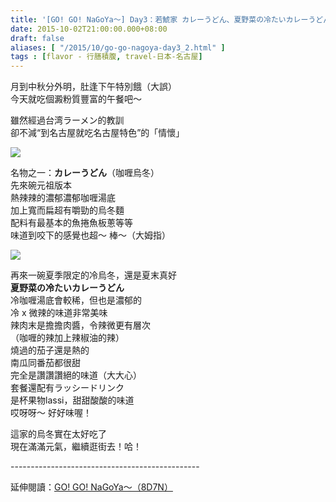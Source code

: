 ```yaml
---
title: '[GO! GO! NaGoYa～] Day3：若鯱家 カレーうどん、夏野菜の冷たいカレーうどん'
date: 2015-10-02T21:00:00.000+08:00
draft: false
aliases: [ "/2015/10/go-go-nagoya-day3_2.html" ]
tags : [flavor - 行膳積腹, travel-日本-名古屋]
---
```


月到中秋分外明，肚逢下午特別餓（大誤）  
今天就吃個澱粉質豐富的午餐吧～  
  
雖然經過台湾ラーメン的教訓  
卻不減“到名古屋就吃名古屋特色”的「情懷」  

![](/images/nagoya3c.jpg)

名物之一：**カレーうどん**（咖喱烏冬）  
先來碗元祖版本  
熱辣辣的濃郁濃郁咖喱湯底  
加上寬而扁超有嚼勁的烏冬麵  
配料有最基本的魚捲魚板蔥等等  
味道到咬下的感覺也超～ 棒～（大姆指）  

![](/images/nagoya3c1.jpg)

再來一碗夏季限定的冷烏冬，還是夏末真好  
**夏野菜の冷たいカレーうどん**  
冷咖喱湯底會較稀，但也是濃郁的  
冷 x 微辣的味道非常美味  
辣肉末是擔擔肉醬，令辣微更有層次  
（咖喱的辣加上辣椒油的辣）  
燒過的茄子還是熱的  
南瓜同番茄都很甜  
完全是讚讚讚絕的味道（大大心）  
套餐還配有ラッシードリンク  
是杯果物lassi，甜甜酸酸的味道  
哎呀呀～ 好好味喔！  
  
這家的烏冬實在太好吃了  
現在滿滿元氣，繼續逛街去！哈！  
  
\-----------------------------------------------  
  
延伸閱讀：[GO! GO! NaGoYa～（8D7N）](https://hidie.net/nagoya8d7n/)

